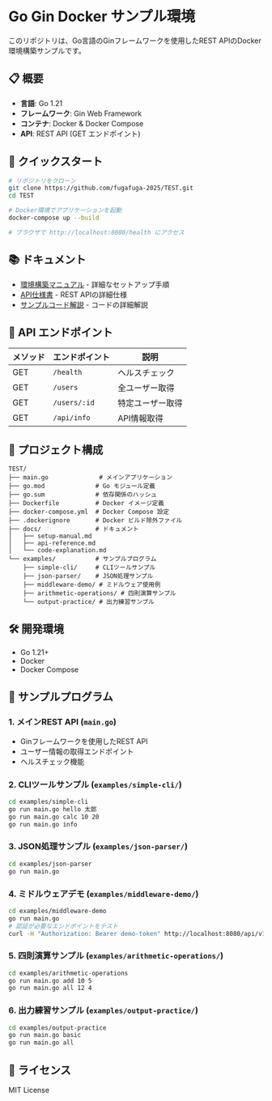 # Go Gin Docker サンプル環境

このリポジトリは、Go言語のGinフレームワークを使用したREST APIのDocker環境構築サンプルです。

## 📋 概要

- **言語**: Go 1.21
- **フレームワーク**: Gin Web Framework
- **コンテナ**: Docker & Docker Compose
- **API**: REST API (GET エンドポイント)

## 🚀 クイックスタート

```bash
# リポジトリをクローン
git clone https://github.com/fugafuga-2025/TEST.git
cd TEST

# Docker環境でアプリケーションを起動
docker-compose up --build

# ブラウザで http://localhost:8080/health にアクセス
```

## 📚 ドキュメント

- [環境構築マニュアル](docs/setup-manual.md) - 詳細なセットアップ手順
- [API仕様書](docs/api-reference.md) - REST APIの詳細仕様
- [サンプルコード解説](docs/code-explanation.md) - コードの詳細解説

## 🔗 API エンドポイント

| メソッド | エンドポイント | 説明 |
|---------|---------------|------|
| GET | `/health` | ヘルスチェック |
| GET | `/users` | 全ユーザー取得 |
| GET | `/users/:id` | 特定ユーザー取得 |
| GET | `/api/info` | API情報取得 |

## 📁 プロジェクト構成

```
TEST/
├── main.go              # メインアプリケーション
├── go.mod              # Go モジュール定義
├── go.sum              # 依存関係のハッシュ
├── Dockerfile          # Docker イメージ定義
├── docker-compose.yml  # Docker Compose 設定
├── .dockerignore       # Docker ビルド除外ファイル
├── docs/               # ドキュメント
│   ├── setup-manual.md
│   ├── api-reference.md
│   └── code-explanation.md
└── examples/           # サンプルプログラム
    ├── simple-cli/     # CLIツールサンプル
    ├── json-parser/    # JSON処理サンプル
    ├── middleware-demo/ # ミドルウェア使用例
    ├── arithmetic-operations/ # 四則演算サンプル
    └── output-practice/ # 出力練習サンプル
```

## 🛠 開発環境

- Go 1.21+
- Docker
- Docker Compose

## 🎯 サンプルプログラム

### 1. メインREST API (`main.go`)
- Ginフレームワークを使用したREST API
- ユーザー情報の取得エンドポイント
- ヘルスチェック機能

### 2. CLIツールサンプル (`examples/simple-cli/`)
```bash
cd examples/simple-cli
go run main.go hello 太郎
go run main.go calc 10 20
go run main.go info
```

### 3. JSON処理サンプル (`examples/json-parser/`)
```bash
cd examples/json-parser
go run main.go
```

### 4. ミドルウェアデモ (`examples/middleware-demo/`)
```bash
cd examples/middleware-demo
go run main.go
# 認証が必要なエンドポイントをテスト
curl -H "Authorization: Bearer demo-token" http://localhost:8080/api/v1/users
```

### 5. 四則演算サンプル (`examples/arithmetic-operations/`)
```bash
cd examples/arithmetic-operations
go run main.go add 10 5
go run main.go all 12 4
```

### 6. 出力練習サンプル (`examples/output-practice/`)
```bash
cd examples/output-practice
go run main.go basic
go run main.go all
```

## 📄 ライセンス

MIT License

